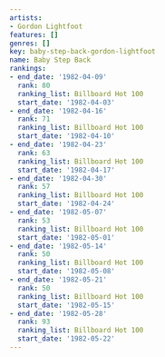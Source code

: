 ```yaml
---
artists:
- Gordon Lightfoot
features: []
genres: []
key: baby-step-back-gordon-lightfoot
name: Baby Step Back
rankings:
- end_date: '1982-04-09'
  rank: 80
  ranking_list: Billboard Hot 100
  start_date: '1982-04-03'
- end_date: '1982-04-16'
  rank: 71
  ranking_list: Billboard Hot 100
  start_date: '1982-04-10'
- end_date: '1982-04-23'
  rank: 63
  ranking_list: Billboard Hot 100
  start_date: '1982-04-17'
- end_date: '1982-04-30'
  rank: 57
  ranking_list: Billboard Hot 100
  start_date: '1982-04-24'
- end_date: '1982-05-07'
  rank: 53
  ranking_list: Billboard Hot 100
  start_date: '1982-05-01'
- end_date: '1982-05-14'
  rank: 50
  ranking_list: Billboard Hot 100
  start_date: '1982-05-08'
- end_date: '1982-05-21'
  rank: 50
  ranking_list: Billboard Hot 100
  start_date: '1982-05-15'
- end_date: '1982-05-28'
  rank: 93
  ranking_list: Billboard Hot 100
  start_date: '1982-05-22'
---
```


